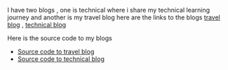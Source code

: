 I have two blogs , one is technical where i share my technical learning journey  and another is my travel blog
here are the links to the blogs
               <a href= "https://bhramanwithrohan.netlify.app">travel blog</a> ,
             <a href= "https://devjourneywithrohan.netlify.app">technical blog</a>
            
Here is the source code to my blogs 


<ul> 
  <li> <a href= "https://https://github.com/rohankishorneog/travelblog"> Source code to travel blog</a></li>
  <li> <a href= "https://https://github.com/rohankishorneog/TechnicalBlog"> Source code to technical blog</a></li>
<ul>
